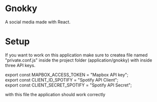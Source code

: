 # Gnokky
A social media made with React.

# Setup
If you want to work on this application make sure to createa file named "private.conf.js" inside the project folder (application/gnokky)
with inside three API keys.

export const MAPBOX_ACCESS_TOKEN = "Mapbox API key"; <br />
export const CLIENT_ID_SPOTIFY = "Spotify API Client"; <br />
export const CLIENT_SECRET_SPOTIFY = "Spotify API Secret"; <br />

with this file the application should work correctly
